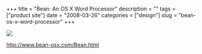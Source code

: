 +++
title = "Bean: An OS X Word Processor"
description = ""
tags = ["product site"]
date = "2008-03-26"
categories = ["design"]
slug = "bean-os-x-word-processor"
+++


 

  <div id="screens-thumbs" class="clearfix">
    <div class="txt-center" id="design-submission"><a href="http://www.bean-osx.com/Bean.html"><img id='bluga-thumbnail-769' class='bluga-thumbnail large' src='//konigi.com/media/bluga/
wt47f2757c7f314.jpg'/></a></div>  
  </div>   
<p><a href="http://www.bean-osx.com/Bean.html">http://www.bean-osx.com/Bean.html</a></p>




